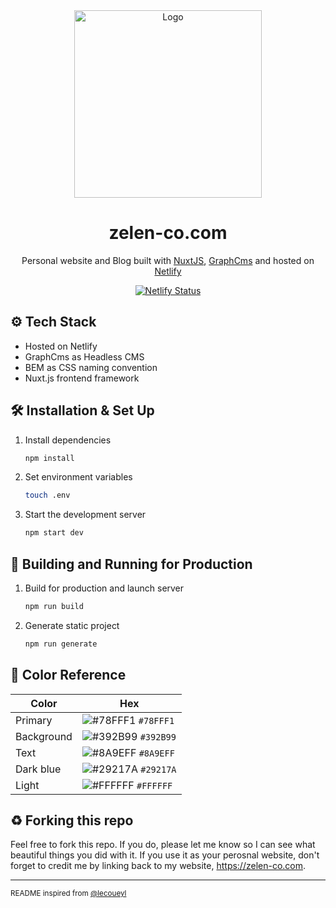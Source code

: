 <div align="center">
  <img alt="Logo" src="https://zelen-co.com/og-image.png" width="300" />
</div>
<h1 align="center">
  zelen-co.com
</h1>
<p align="center">
  Personal website and Blog built with <a href="https://nuxtjs.org"target="_blank" rel="noopener noreferrer">NuxtJS</a>, <a href="https://graphcms.com/" target="_blank" rel="noopener noreferrer">GraphCms</a> and hosted on <a href="https://www.netlify.com"target="_blank" rel="noopener noreferrer">Netlify</a>
</p>

<p align="center">
  <a href="https://app.netlify.com/sites/tender-poincare-5ffec0/deploys" target="_blank" rel="noopener noreferrer">
    <img src="https://api.netlify.com/api/v1/badges/a0bdf399-2ec7-44a0-91f8-895d53e24383/deploy-status" alt="Netlify Status" />
  </a>
</p>

## ⚙️ Tech Stack

- Hosted on Netlify
- GraphCms as Headless CMS
- BEM as CSS naming convention
- Nuxt.js frontend framework

## 🛠 Installation & Set Up

1. Install dependencies

   ```sh
   npm install
   ```

2. Set environment variables

   ```sh
   touch .env
   ```

3. Start the development server

   ```sh
   npm start dev
   ```

## 🚀 Building and Running for Production

1. Build for production and launch server

   ```sh
   npm run build
   ```

2. Generate static project

   ```sh
   npm run generate
   ```



## 🎨 Color Reference

| Color      | Hex                                                                |
| ---------- | ------------------------------------------------------------------ |
| Primary    | ![#78FFF1](https://via.placeholder.com/10/78FFF1?text=+) `#78FFF1` |
| Background | ![#392B99](https://via.placeholder.com/10/392B99?text=+) `#392B99` |
| Text       | ![#8A9EFF](https://via.placeholder.com/10/8A9EFF?text=+) `#8A9EFF` |
| Dark blue  | ![#29217A](https://via.placeholder.com/10/29217A?text=+) `#29217A` |
| Light      | ![#FFFFFF](https://via.placeholder.com/10/FFFFFF?text=+) `#FFFFFF` |


## ♻️ Forking this repo

Feel free to fork this repo. If you do, please let me know so I can see what beautiful things you did with it.
If you use it as your perosnal website, don't forget to credit me by linking back to my website, https://zelen-co.com.

---
<sup>README inspired from [@lecoueyl](https://github.com/lecoueyl/lecouey.me/blob/master/README.md)</sup>
